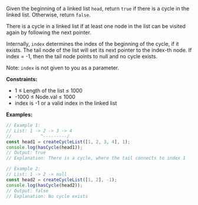 Given the beginning of a linked list `head`, return `true` if there is a cycle in the linked list. Otherwise, return `false`.

There is a cycle in a linked list if at least one node in the list can be visited again by following the next pointer.

Internally, `index` determines the index of the beginning of the cycle, if it exists. The tail node of the list will set its next pointer to the index-th node. If index = -1, then the tail node points to null and no cycle exists.

Note: `index` is not given to you as a parameter.

**Constraints:**
- 1 ≤ Length of the list ≤ 1000
- -1000 ≤ Node.val ≤ 1000
- index is -1 or a valid index in the linked list

**Examples:**

```typescript
// Example 1:
// List: 1 -> 2 -> 3 -> 4
//           ^---------/
const head1 = createCycleList([1, 2, 3, 4], 1);
console.log(hasCycle(head1));
// Output: true
// Explanation: There is a cycle, where the tail connects to index 1

// Example 2:
// List: 1 -> 2 -> null
const head2 = createCycleList([1, 2], -1);
console.log(hasCycle(head2));
// Output: false
// Explanation: No cycle exists
```
